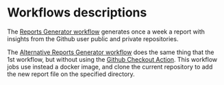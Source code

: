 # Workflows descriptions

The [Reports Generator workflow](https://github.com/GuillaumeFalourd/repositories-reports/actions/workflows/1-reports-generator.yml) generates once a week a report with insights from the Github user public and private repositories.

The [Alternative Reports Generator workflow](https://github.com/GuillaumeFalourd/repositories-reports/actions/workflows/2-alternative-reports-generator.yml) does the same thing that the 1st workflow, but without using the [Github Checkout Action](https://github.com/actions/checkout). This workflow jobs use instead a docker image, and clone the current repository to add the new report file on the specified directory.
